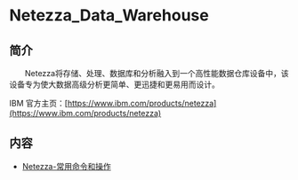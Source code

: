 # Netezza_Data_Warehouse

## 简介
&#8195;&#8195;Netezza将存储、处理、数据库和分析融入到一个高性能数据仓库设备中，该设备专为使大数据高级分析更简单、更迅捷和更易用而设计。

IBM 官方主页：[https://www.ibm.com/products/netezza](https://www.ibm.com/products/netezza)

## 内容
- [Netezza-常用命令和操作](https://gitbook.big1000.com/03-IBM_Storage_System/08-Netezza_Data_Warehouse/01-Netezza-%E5%B8%B8%E7%94%A8%E5%91%BD%E4%BB%A4%E5%92%8C%E6%93%8D%E4%BD%9C.html)